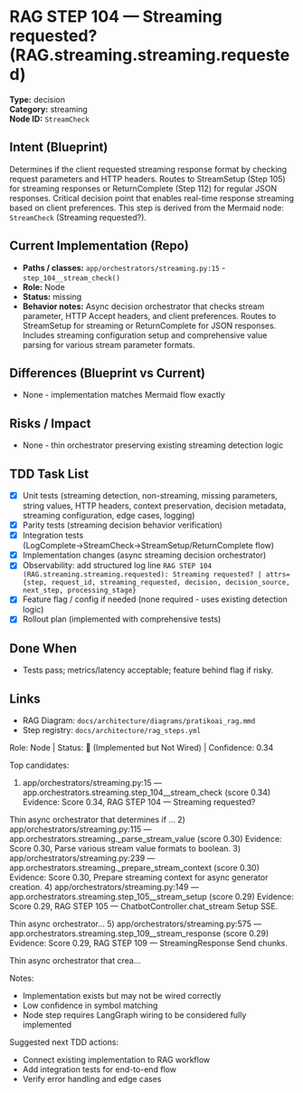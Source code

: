 # RAG STEP 104 — Streaming requested? (RAG.streaming.streaming.requested)

**Type:** decision  
**Category:** streaming  
**Node ID:** `StreamCheck`

## Intent (Blueprint)
Determines if the client requested streaming response format by checking request parameters and HTTP headers. Routes to StreamSetup (Step 105) for streaming responses or ReturnComplete (Step 112) for regular JSON responses. Critical decision point that enables real-time response streaming based on client preferences. This step is derived from the Mermaid node: `StreamCheck` (Streaming requested?).

## Current Implementation (Repo)
- **Paths / classes:** `app/orchestrators/streaming.py:15` - `step_104__stream_check()`
- **Role:** Node
- **Status:** missing
- **Behavior notes:** Async decision orchestrator that checks stream parameter, HTTP Accept headers, and client preferences. Routes to StreamSetup for streaming or ReturnComplete for JSON responses. Includes streaming configuration setup and comprehensive value parsing for various stream parameter formats.

## Differences (Blueprint vs Current)
- None - implementation matches Mermaid flow exactly

## Risks / Impact
- None - thin orchestrator preserving existing streaming detection logic

## TDD Task List
- [x] Unit tests (streaming detection, non-streaming, missing parameters, string values, HTTP headers, context preservation, decision metadata, streaming configuration, edge cases, logging)
- [x] Parity tests (streaming decision behavior verification)
- [x] Integration tests (LogComplete→StreamCheck→StreamSetup/ReturnComplete flow)
- [x] Implementation changes (async streaming decision orchestrator)
- [x] Observability: add structured log line
  `RAG STEP 104 (RAG.streaming.streaming.requested): Streaming requested? | attrs={step, request_id, streaming_requested, decision, decision_source, next_step, processing_stage}`
- [x] Feature flag / config if needed (none required - uses existing detection logic)
- [x] Rollout plan (implemented with comprehensive tests)

## Done When
- Tests pass; metrics/latency acceptable; feature behind flag if risky.

## Links
- RAG Diagram: `docs/architecture/diagrams/pratikoai_rag.mmd`
- Step registry: `docs/architecture/rag_steps.yml`


<!-- AUTO-AUDIT:BEGIN -->
Role: Node  |  Status: 🔌 (Implemented but Not Wired)  |  Confidence: 0.34

Top candidates:
1) app/orchestrators/streaming.py:15 — app.orchestrators.streaming.step_104__stream_check (score 0.34)
   Evidence: Score 0.34, RAG STEP 104 — Streaming requested?

Thin async orchestrator that determines if ...
2) app/orchestrators/streaming.py:115 — app.orchestrators.streaming._parse_stream_value (score 0.30)
   Evidence: Score 0.30, Parse various stream value formats to boolean.
3) app/orchestrators/streaming.py:239 — app.orchestrators.streaming._prepare_stream_context (score 0.30)
   Evidence: Score 0.30, Prepare streaming context for async generator creation.
4) app/orchestrators/streaming.py:149 — app.orchestrators.streaming.step_105__stream_setup (score 0.29)
   Evidence: Score 0.29, RAG STEP 105 — ChatbotController.chat_stream Setup SSE.

Thin async orchestrator...
5) app/orchestrators/streaming.py:575 — app.orchestrators.streaming.step_109__stream_response (score 0.29)
   Evidence: Score 0.29, RAG STEP 109 — StreamingResponse Send chunks.

Thin async orchestrator that crea...

Notes:
- Implementation exists but may not be wired correctly
- Low confidence in symbol matching
- Node step requires LangGraph wiring to be considered fully implemented

Suggested next TDD actions:
- Connect existing implementation to RAG workflow
- Add integration tests for end-to-end flow
- Verify error handling and edge cases
<!-- AUTO-AUDIT:END -->